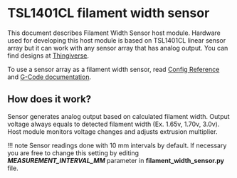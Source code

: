 # TSL1401CL filament width sensor

This document describes Filament Width Sensor host module. Hardware used
for developing this host module is based on TSL1401CL linear sensor array
but it can work with any sensor array that has analog output. You can find
designs at [Thingiverse](https://www.thingiverse.com/search?q=filament%20width%20sensor).

To use a sensor array as a filament width sensor, read
[Config Reference](Config_Reference.md#tsl1401cl_filament_width_sensor) and
[G-Code documentation](G-Codes.md#hall_filament_width_sensor).

## How does it work?

Sensor generates analog output based on calculated filament width. Output
voltage always equals to detected filament width (Ex. 1.65v, 1.70v, 3.0v).
Host module monitors voltage changes and adjusts extrusion multiplier.

!!! note
    Sensor readings done with 10 mm intervals by default. If necessary you
    are free to change this setting by editing
    ***MEASUREMENT_INTERVAL_MM*** parameter in **filament_width_sensor.py**
    file.
